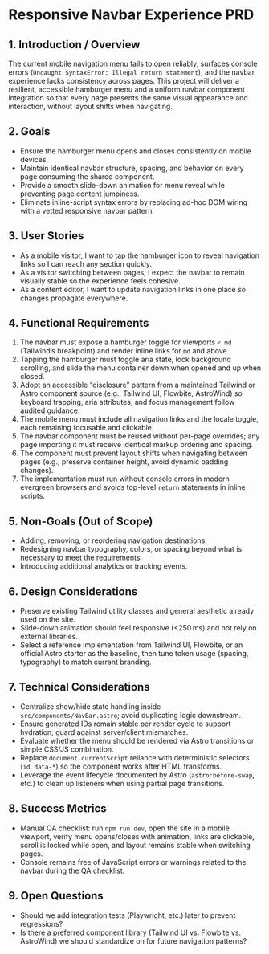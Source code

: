 # Responsive Navbar Experience PRD

## 1. Introduction / Overview
The current mobile navigation menu fails to open reliably, surfaces console errors (`Uncaught SyntaxError: Illegal return statement`), and the navbar experience lacks consistency across pages. This project will deliver a resilient, accessible hamburger menu and a uniform navbar component integration so that every page presents the same visual appearance and interaction, without layout shifts when navigating.

## 2. Goals
- Ensure the hamburger menu opens and closes consistently on mobile devices.
- Maintain identical navbar structure, spacing, and behavior on every page consuming the shared component.
- Provide a smooth slide-down animation for menu reveal while preventing page content jumpiness.
- Eliminate inline-script syntax errors by replacing ad-hoc DOM wiring with a vetted responsive navbar pattern.

## 3. User Stories
- As a mobile visitor, I want to tap the hamburger icon to reveal navigation links so I can reach any section quickly.
- As a visitor switching between pages, I expect the navbar to remain visually stable so the experience feels cohesive.
- As a content editor, I want to update navigation links in one place so changes propagate everywhere.

## 4. Functional Requirements
1. The navbar must expose a hamburger toggle for viewports `< md` (Tailwind’s breakpoint) and render inline links for `md` and above.
2. Tapping the hamburger must toggle aria state, lock background scrolling, and slide the menu container down when opened and up when closed.
3. Adopt an accessible “disclosure” pattern from a maintained Tailwind or Astro component source (e.g., Tailwind UI, Flowbite, AstroWind) so keyboard trapping, aria attributes, and focus management follow audited guidance.
4. The mobile menu must include all navigation links and the locale toggle, each remaining focusable and clickable.
5. The navbar component must be reused without per-page overrides; any page importing it must receive identical markup ordering and spacing.
6. The component must prevent layout shifts when navigating between pages (e.g., preserve container height, avoid dynamic padding changes).
7. The implementation must run without console errors in modern evergreen browsers and avoids top-level `return` statements in inline scripts.

## 5. Non-Goals (Out of Scope)
- Adding, removing, or reordering navigation destinations.
- Redesigning navbar typography, colors, or spacing beyond what is necessary to meet the requirements.
- Introducing additional analytics or tracking events.

## 6. Design Considerations
- Preserve existing Tailwind utility classes and general aesthetic already used on the site.
- Slide-down animation should feel responsive (<250 ms) and not rely on external libraries.
- Select a reference implementation from Tailwind UI, Flowbite, or an official Astro starter as the baseline, then tune token usage (spacing, typography) to match current branding.

## 7. Technical Considerations
- Centralize show/hide state handling inside `src/components/NavBar.astro`; avoid duplicating logic downstream.
- Ensure generated IDs remain stable per render cycle to support hydration; guard against server/client mismatches.
- Evaluate whether the menu should be rendered via Astro transitions or simple CSS/JS combination.
- Replace `document.currentScript` reliance with deterministic selectors (`id`, `data-*`) so the component works after HTML transforms.
- Leverage the event lifecycle documented by Astro (`astro:before-swap`, etc.) to clean up listeners when using partial page transitions.

## 8. Success Metrics
- Manual QA checklist: run `npm run dev`, open the site in a mobile viewport, verify menu opens/closes with animation, links are clickable, scroll is locked while open, and layout remains stable when switching pages.
- Console remains free of JavaScript errors or warnings related to the navbar during the QA checklist.

## 9. Open Questions
- Should we add integration tests (Playwright, etc.) later to prevent regressions?
- Is there a preferred component library (Tailwind UI vs. Flowbite vs. AstroWind) we should standardize on for future navigation patterns?
